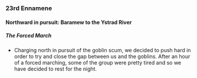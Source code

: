 ### 23rd Ennamene
#### Northward in pursuit: Baramew to the Ystrad River
##### The Forced March
* Charging north in pursuit of the goblin scum, we decided to push hard in order to try and close the gap between us and the goblins. After an hour of a forced marching, some of the group were pretty tired and so we have decided to rest for the night.
